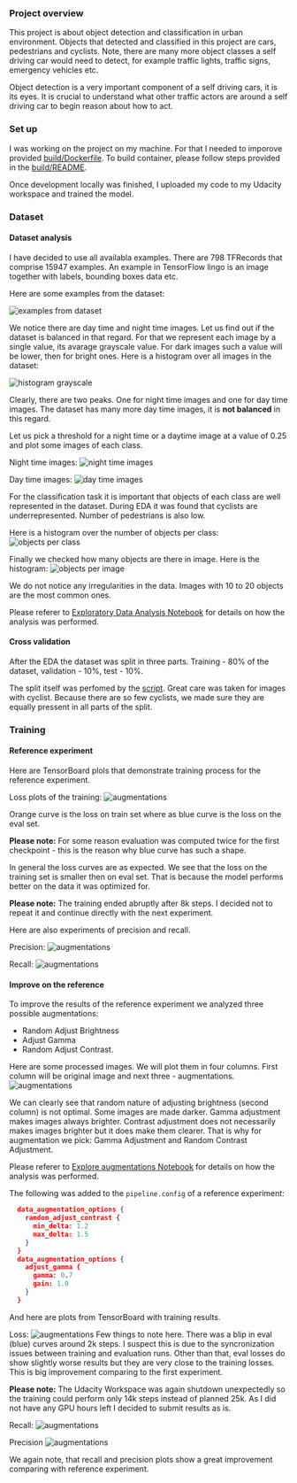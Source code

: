 ### Project overview
This project is about object detection and classification in urban environment. Objects that detected and classified in this project are cars, pedestrians and cyclists. Note, there are many more object classes a self driving car would need to detect, for example traffic lights, traffic signs, emergency vehicles etc.

Object detection is a very important component of a self driving cars, it is its eyes. It is crucial to understand what other traffic actors are around a self driving car to begin reason about how to act.

### Set up
I was working on the project on my machine. For that I needed to imporove provided [build/Dockerfile](build/Dockerfile). To build container, please follow steps provided in the [build/README](build/README.md).

Once development locally was finished, I uploaded my code to my Udacity workspace and trained the model.

### Dataset
#### Dataset analysis
I have decided to use all availabla examples. There are 798 TFRecords that comprise 15947 examples. An example in TensorFlow lingo is an image together with labels, bounding boxes data etc.

Here are some examples from the dataset:

![examples from dataset](images/overview.png)

We notice there are day time and night time images. Let us find out if the dataset is balanced in that regard. For that we represent each image by a single value, its avarage grayscale value. For dark images such a value will be lower, then for bright ones. Here is a histogram over all images in the dataset:

![histogram grayscale](images/hist_grayscale.png)

Clearly, there are two peaks. One for night time images and one for day time images. The dataset has many more day time images, it is **not balanced** in this regard.

Let us pick a threshold for a night time or a daytime image at a value of 0.25 and plot some images of each class.

Night time images:
![night time images](images/night.png)

Day time images:
![day time images](images/day.png)

For the classification task it is important that objects of each class are well represented in the dataset. During EDA it was found that cyclists are underrepresented. Number of pedestrians is also low.

Here is a histogram over the number of objects per class:
![objects per class](images/hist_classes.png)

Finally we checked how many objects are there in image. Here is the histogram:
![objects per image](images/hist_nobjects.png)

We do not notice any irregularities in the data. Images with 10 to 20 objects are the most common ones.

Please referer to [Exploratory Data Analysis Notebook](Exploratory%20Data%20Analysis.ipynb) for details on how the analysis was performed.

#### Cross validation
After the EDA the dataset was split in three parts. Training - 80% of the dataset, validation - 10%, test - 10%.

The split itself was perfomed by the [script](create_splits.py). Great care was taken for images with cyclist. Because there are so few cyclists, we made sure they are equally pressent in all parts of the split.

### Training
#### Reference experiment
Here are TensorBoard plols that demonstrate training process for the reference experiment.

Loss plots of the training:
![augmentations](images/ref_exp_loss_plots.png)

Orange curve is the loss on train set where as blue curve is the loss on the eval set.

**Please note:** For some reason evaluation was computed twice for the first checkpoint - this is the reason why blue curve has such a shape.

In general the loss curves are as expected. We see that the loss on the training set is smaller then on eval set. That is because the model performs better on the data it was optimized for.

**Please note:** The training ended abruptly after 8k steps. I decided not to repeat it and continue directly with the next experiment.

Here are also experiments of precision and recall.

Precision:
![augmentations](images/ref_exp_detection_precision.png)

Recall:
![augmentations](images/ref_exp_detection_recall.png)

#### Improve on the reference
To improve the results of the reference experiment we analyzed three possible augmentations:
 - Random Adjust Brightness
 - Adjust Gamma
 - Random Adjust Contrast.

 Here are some processed images. We will plot them in four columns. First column will be original image and next three - augmentations.
 ![augmentations](images/augmentations.png)

We can clearly see that random nature of adjusting brightness (second column) is not optimal. Some images are made darker. Gamma adjustment makes images always brighter. Contrast adjustment does not necessarily makes images brighter but it does make them clearer. That is why for augmentation we pick: Gamma Adjustment and Random Contrast Adjustment.

Please referer to [Explore augmentations Notebook](Explore%20augmentations.ipynb) for details on how the analysis was performed.

The following was added to the `pipeline.config` of a reference experiment:
```json
  data_augmentation_options {
    random_adjust_contrast {
      min_delta: 1.2
      max_delta: 1.5
    }
  }
  data_augmentation_options {
    adjust_gamma {
      gamma: 0.7
      gain: 1.0
    }
  }  
```

And here are plots from TensorBoard with training results.

Loss:
![augmentations](images/aug_exp_loss_plots.png)
Few things to note here. There was a blip in eval (blue) curves around 2k steps. I suspect this is due to the syncronization issues between training and evaluation runs. Other than that, eval losses do show slightly worse results but they are very close to the training losses. This is big improvement comparing to the first experiment.

**Please note:** The Udacity Workspace was again shutdown unexpectedly so the training could perform only 14k steps instead of planned 25k. As I did not have any GPU hours left I decided to submit results as is.

Recall:
![augmentations](images/aug_exp_detection_recall.png)

Precision
![augmentations](images/aug_exp_detection_precision.png)

We again note, that recall and precision plots show a great improvement comparing with reference experiment.
